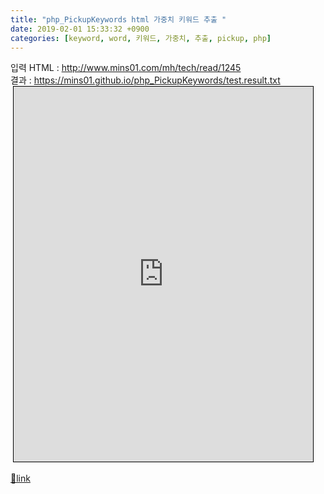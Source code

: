 ```yaml
---
title: "php_PickupKeywords html 가중치 키워드 추출 "
date: 2019-02-01 15:33:32 +0900
categories: [keyword, word, 키워드, 가중치, 추출, pickup, php]
---
```


입력 HTML : http://www.mins01.com/mh/tech/read/1245  
결과 : https://mins01.github.io/php_PickupKeywords/test.result.txt  
 <iframe frameborder="1" height="600" src="http://www.mins01.com/web_work/php/php_PickupKeywords/html.PickupKeywords.php" style="border-width: 1px; border-style: solid; border-color: rgb(0, 0, 0);" width="95%"></iframe>  



[🔗link](http://www.mins01.com/mh/tech/read/1255)